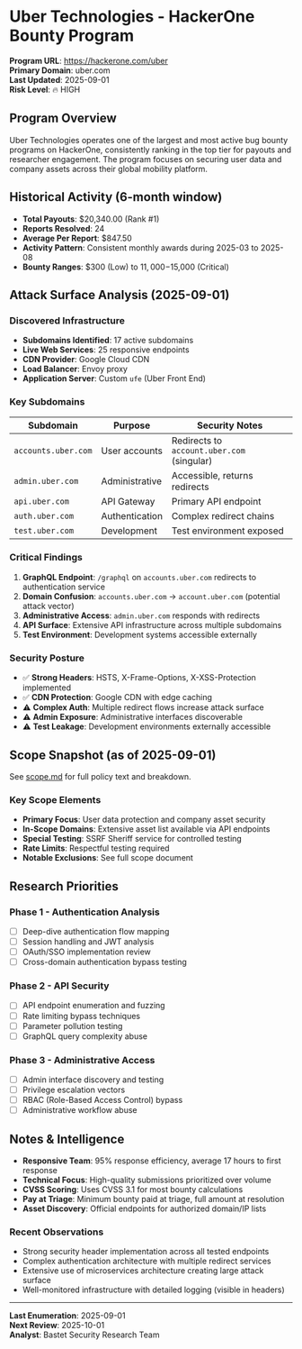 # Uber Technologies - HackerOne Bounty Program

**Program URL**: https://hackerone.com/uber  
**Primary Domain**: uber.com  
**Last Updated**: 2025-09-01  
**Risk Level**: 🔥 HIGH  

## Program Overview

Uber Technologies operates one of the largest and most active bug bounty programs on HackerOne, consistently ranking in the top tier for payouts and researcher engagement. The program focuses on securing user data and company assets across their global mobility platform.

## Historical Activity (6-month window)

- **Total Payouts**: $20,340.00 (Rank #1)
- **Reports Resolved**: 24
- **Average Per Report**: $847.50
- **Activity Pattern**: Consistent monthly awards during 2025-03 to 2025-08
- **Bounty Ranges**: $300 (Low) to $11,000-$15,000 (Critical)

## Attack Surface Analysis (2025-09-01)

### Discovered Infrastructure
- **Subdomains Identified**: 17 active subdomains
- **Live Web Services**: 25 responsive endpoints  
- **CDN Provider**: Google Cloud CDN
- **Load Balancer**: Envoy proxy
- **Application Server**: Custom `ufe` (Uber Front End)

### Key Subdomains
| Subdomain | Purpose | Security Notes |
|-----------|---------|---------------|
| `accounts.uber.com` | User accounts | Redirects to `account.uber.com` (singular) |
| `admin.uber.com` | Administrative | Accessible, returns redirects |
| `api.uber.com` | API Gateway | Primary API endpoint |
| `auth.uber.com` | Authentication | Complex redirect chains |
| `test.uber.com` | Development | Test environment exposed |

### Critical Findings
1. **GraphQL Endpoint**: `/graphql` on `accounts.uber.com` redirects to authentication service
2. **Domain Confusion**: `accounts.uber.com` → `account.uber.com` (potential attack vector)
3. **Administrative Access**: `admin.uber.com` responds with redirects
4. **API Surface**: Extensive API infrastructure across multiple subdomains
5. **Test Environment**: Development systems accessible externally

### Security Posture
- ✅ **Strong Headers**: HSTS, X-Frame-Options, X-XSS-Protection implemented
- ✅ **CDN Protection**: Google CDN with edge caching
- ⚠️ **Complex Auth**: Multiple redirect flows increase attack surface
- ⚠️ **Admin Exposure**: Administrative interfaces discoverable
- ⚠️ **Test Leakage**: Development environments externally accessible

## Scope Snapshot (as of 2025-09-01)

See [scope.md](scope.md) for full policy text and breakdown.

### Key Scope Elements
- **Primary Focus**: User data protection and company asset security
- **In-Scope Domains**: Extensive asset list available via API endpoints
- **Special Testing**: SSRF Sheriff service for controlled testing
- **Rate Limits**: Respectful testing required
- **Notable Exclusions**: See full scope document

## Research Priorities

### Phase 1 - Authentication Analysis
- [ ] Deep-dive authentication flow mapping
- [ ] Session handling and JWT analysis  
- [ ] OAuth/SSO implementation review
- [ ] Cross-domain authentication bypass testing

### Phase 2 - API Security
- [ ] API endpoint enumeration and fuzzing
- [ ] Rate limiting bypass techniques
- [ ] Parameter pollution testing
- [ ] GraphQL query complexity abuse

### Phase 3 - Administrative Access
- [ ] Admin interface discovery and testing
- [ ] Privilege escalation vectors
- [ ] RBAC (Role-Based Access Control) bypass
- [ ] Administrative workflow abuse

## Notes & Intelligence

- **Responsive Team**: 95% response efficiency, average 17 hours to first response
- **Technical Focus**: High-quality submissions prioritized over volume
- **CVSS Scoring**: Uses CVSS 3.1 for most bounty calculations
- **Pay at Triage**: Minimum bounty paid at triage, full amount at resolution
- **Asset Discovery**: Official endpoints for authorized domain/IP lists

### Recent Observations
- Strong security header implementation across all tested endpoints
- Complex authentication architecture with multiple redirect services
- Extensive use of microservices architecture creating large attack surface
- Well-monitored infrastructure with detailed logging (visible in headers)

---

**Last Enumeration**: 2025-09-01  
**Next Review**: 2025-10-01  
**Analyst**: Bastet Security Research Team